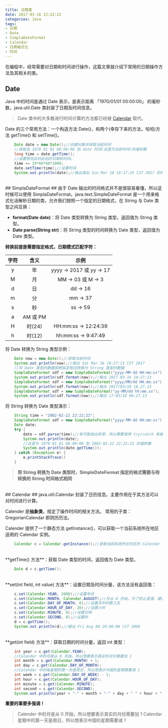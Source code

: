 ```yaml
---
title: 日期类
date: 2017-03-16 22:22:22
categories: Java
tags: 
- 日期
- Date
- SimplaDateFormat
- Calendar
- 日期格式化
- 时间
---
```


在编程中，经常需要对日期和时间进行操作，这篇文章就介绍下常用的日期操作方法及其相关的类。

<!-- more -->

## Date
Java 中的时间是通过 Date 表示，是表示距离 「1970/01/01 00:00:00」 的毫秒数，java.util.Date 类封装了日期及时间信息。
>Date 类中的大多数进行时间计算的方法都已经被 [Calendar](/2017/03/16/日期类/#Calendar) 取代。

Date 的三个常用方法：一个构造方法 Date()，和两个(幸存下来的方法，哈哈)方法 getTime() 和 setTime()。

```java
	Date date = new Date();//创建对象并获取当前时间
	//获取自 1970 01 01 00:00:00 到 date 时间(这里为当前时间)的毫秒数
	long time = date.getTime();
	//设置明天此时此刻的日期和时间。
	time += 24*60*60*1000;
	date.setTime(time);//设置时间
	System.out.println(date);//输出类似 Sun Mar 18 18:17:25 CST 2017 的时间
```

</br>
## SimplaDateFormat ##
由于 Date 输出的时间格式并不是很容易看懂，所以这时候可以使用 SimplaDateFormat。java.text.SimpleDateFormat 是一个用来格式化话解析日期的类，允许我们按照一个指定的日期格式，在 String 与 Date 类型之间互换：

- **format(Date date)**：将 Date 类型转换为 String 类型，返回值为 String 类型。
- **Date parse(String str)**：将 String 类型的时间转换为 Date 类型，返回值为 Date 类型。

**转换前提是需要指定格式，日期模式匹配字符：**

|字符|含义|示例|
|:--:|:--:|:--:|
|y|年|yyyy → 2017 或 yy → 17|
|M|月|MM → 03 或 M → 3|
|d|日|dd → 16|
|m|分|mm → 37|
|s|秒|ss → 59|
|a|AM 或 PM||
|H|时(24)|HH:mm:ss → 12:24:39|
|h|时(12)|hh:mm:ss → 9:47:49|

将 Date 转换为 String 类型示例：

```java
	Date now = new Date();//获取当前时间
	System.out.println(now);//输出 Sat Mar 16 18:27:13 CST 2017
	//将 Date 类型的数据按照指定格式转换为 String 类型的数据
	SimpleDateFormat sdf = new SimpleDateFormat("yyyy-MM-dd HH:mm:ss");
	System.out.println(sdf.format(now));//输出 2017-03-16 18:27:13
	SimpleDateFormat sdf = new SimpleDateFormat("yyyy/MM/dd HH.mm.ss");
	System.out.println(sdf.format(now));//输出 2017/03/18 18.27.13
	SimpleDateFormat sdf = new SimpleDateFormat("yy-MM/dd hh:mm.ss");
	System.out.println(sdf.format(now));//输出 17-03/18 06:27.13
```

将 String 转换为 Date 类型演示：

```java
	String time = "2002-02-22 22:22:22";
	SimpleDateFormat sdf = new SimpleDateFormat("yyyy-MM-dd HH:mm:ss");//格式需要与待转换的 String 格式相同
	Date date;
	try {
		date = sdf.parse(time);//有可能抛出异常，所以需要使用 try/catch 来捕有可能发生的异常
		System.out.println(date);
		//这里为 1970 01 01 00:00:00 到 2002-02-22 22:22:22 的毫秒数
		System.out.println(date.getTime());
	} catch (Exception e) {
		e.printStackTrace()
	}
```
	
>**将 String 转换为 Date 类型时，SimpleDateFormat 指定的格式需要与待转换的 String 时间格式相同**

</br>
## Calendar ##
java.util.Calendar 封装了日历信息。主要作用在于其方法可以对时间进行计算。

Calender 是**抽象类**，规定了操作时间的相关方法。
常用的子类：GregorianCalendar 即阴历历法。

Calender 提供了一个静态方法 getInstance()，可以获取一个当前系统所在地区适用的 Calendar 实例。

```java
	Calendar c = Calendar.getInstance();//获取当前系统所在时区的 Calendar 实例，默认为当前时间
```

</br>
**getTime() 方法**：获取 Date 类型的时间，返回值为 Date 类型。

```java
	Date d = c.getTime();
```

</br>
**set(int field, int value) 方法**：设置日期及时间分量，该方法没有返回值：

```java
	c.set(Calendar.YEAR, 2008);//设置年份
	c.set(Calendar.MONTH, Calendar.AUGUST);//月从 0 开始，为了防止混淆，建议使用内部常量表示
	c.set(Calendar.DAY_OF_MONTH, 8);//设置月中的第几天
	c.set(Calendar.HOUR_OF_DAY, 20);//设置小时
	c.set(Calendar.MINUTE, 8);//设置分钟
	c.set(Calendar.SECOND, 8);//设置秒
	d = c.getTime();
	System.out.println(d);//输出 Fri Aug 08 20:08:08 CST 2008
```

</br>
**get(int field) 方法**：获取日期的时间分量，返回 int 类型：

```java
	int year = c.get(Calendar.YEAR);
	//Calender 中的月是从 0 开始，所以想要表示真实的月份需要加 1
	int month = c.get(Calendar.MONTH) + 1;
	int day = c.get(Calendar.DAY_OF_MONTH);
	//Calendar 中的每星期的第一天是周日，所以想表示中国的星期需要减 1
	int week = c.get(Calendar.DAY_OF_WEEK) - 1;
	int hour = c.get(Calendar.HOUR_OF_DAY);
	int minute = c.get(Calendar.MINUTE);
	int second = c.get(Calendar.SECOND);
	System.out.println(year + "-" + month + "-" + day + " " + hour + ":" + minute + ":" + second + " 星期" + week);//输出 2017-3-16 19:22:11 星期 4
```

**重要的事要多强调！**
>Calender 中的月是从 0 开始，所以想要表示真实的月份需要加 1
>Calendar 星期中的第一天是周日，所以想表示中国的星期需要减 1